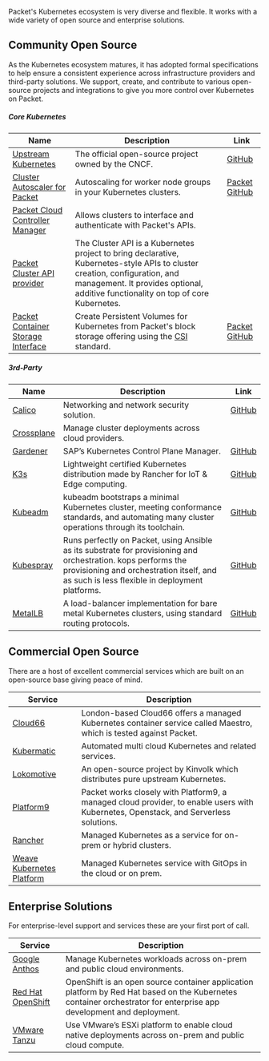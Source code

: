 <!-- <meta>
{
    "title":"Tooling",
    "slug":"tooling",
    "description":"Kubernetes Tooling",
    "author":"Alice Sowerby",
    "github":"alice-sowerby",
    "tag":["Integrations", "K8s"]
}
</meta> -->


Packet's Kubernetes ecosystem is very diverse and flexible. It works with a wide variety of open source and enterprise solutions.

Community Open Source
-----------

As the Kubernetes ecosystem matures, it has adopted formal specifications to
help ensure a consistent experience across infrastructure providers and third-party solutions. We support, create, and contribute to various open-source
projects and integrations to give you more control over Kubernetes on Packet.


##### Core Kubernetes


| **Name**                               | **Description**                                                                                                                                                                                                 | **Link**                                                                                                                                                                   |
|----------------------------------------|-----------------------------------------------------------------------------------------------------------------------------------------------------------------------------------------------------------------|----------------------------------------------------------------------------------------------------------------------------------------------------------------------------|
| [Upstream Kubernetes](https://kubernetes.io/)                | The official open-source project owned by the CNCF.                                                                                                                                                             | [GitHub](https://github.com/kubernetes/kubernetes)                                                                                                                |
| [Cluster Autoscaler for Packet](https://github.com/kubernetes/autoscaler)      | Autoscaling for worker node groups in your Kubernetes clusters.                                                                                                                                                 | [Packet GitHub](https://github.com/kubernetes/autoscaler/tree/master/cluster-autoscaler/cloudprovider/packet) |
| [Packet Cloud Controller Manager](https://github.com/packethost/packet-ccm)    | Allows clusters to interface and authenticate with Packet's APIs.                                                                                                                                               |                                         |
| [Packet Cluster API provider](https://github.com/kubernetes-sigs/cluster-api-provider-packet)        | The Cluster API is a Kubernetes project to bring declarative, Kubernetes-style APIs to cluster creation, configuration, and management. It provides optional, additive functionality on top of core Kubernetes. |                                                                                            |
| [Packet Container Storage Interface](https://github.com/kubernetes-csi) | Create Persistent Volumes for Kubernetes from Packet's block storage offering using the [CSI](https://kubernetes.io/blog/2019/01/15/container-storage-interface-ga/) standard.                                  | [Packet GitHub](https://github.com/packethost/csi-packet)    |


##### 3rd-Party 


| **Name**                            | **Description**                                                                                                                                                                                                                                                                  | **Link**                                                                                                                                 |
|-------------------------------------|----------------------------------------------------------------------------------------------------------------------------------------------------------------------------------------------------------------------------------------------------------------------------------|------------------------------------------------------------------------------------------------------------------------------------------|
| [Calico](https://docs.projectcalico.org/introduction/)                         | Networking and network security solution.                                                                                                                                                                                                                                        | [GitHub](https://github.com/projectcalico/calico)                        |
| [Crossplane](https://crossplane.io/)                      | Manage cluster deployments across cloud providers.                                                                                                                                                                                                                               |                                                                                                  |
| [Gardener](https://gardener.cloud/)                        | SAP’s Kubernetes Control Plane Manager.                                                                                                                                                                                                                                           | [GitHub](https://github.com/gardener/gardener)                                                 |
| [K3s](https://k3s.io/)                             | Lightweight certified Kubernetes distribution made by Rancher for IoT & Edge computing.                                                                                                                                                                                          | [GitHub](https://github.com/rancher/k3s)                                                               |
| [Kubeadm](https://kubernetes.io/docs/reference/setup-tools/kubeadm/kubeadm/)                         | kubeadm bootstraps a minimal Kubernetes cluster, meeting conformance standards, and automating many cluster operations through its toolchain.                                                                                                                                    | [GitHub](https://github.com/kubernetes/kubeadm) |
| [Kubespray](https://kubespray.io/)                       | Runs perfectly on Packet, using Ansible as its substrate for provisioning and orchestration. kops performs the provisioning and orchestration itself, and as such is less flexible in deployment platforms.                                                                      | [GitHub](https://github.com/kubernetes-sigs/kubespray)                                      |
| [MetalLB](https://metallb.universe.tf/)                            | A load-balancer implementation for bare metal Kubernetes clusters, using standard routing protocols.                                                                                                            | [GitHub](https://github.com/metallb/metallb)                                                                       |

Commercial Open Source
---------

There are a host of excellent commercial services which are built on an
open-source base giving peace of mind.

| **Service**                                                                                  | **Description**                                                                                                                      |
|----------------------------------------------------------------------------------------------|--------------------------------------------------------------------------------------------------------------------------------------|
| [Cloud66](https://www.cloud66.com/)                                                          | London-based Cloud66 offers a managed Kubernetes container service called Maestro, which is tested against Packet.                   |
| [Kubermatic](https://www.kubermatic.com/company/about-us/)                                   | Automated multi cloud Kubernetes and related services.                                                                               |
| [Lokomotive](https://kinvolk.io/lokomotive-kubernetes/)                      | An open-source project by Kinvolk which distributes pure upstream Kubernetes.                                                                                                                                                                                                   
| [Platform9](https://platform9.com/)                                                          | Packet works closely with Platform9, a managed cloud provider, to enable users with Kubernetes, Openstack, and Serverless solutions. |
| [Rancher](https://rancher.com/)                                                              | Managed Kubernetes as a service for on-prem or hybrid clusters.                                                                      |
| [Weave Kubernetes Platform](https://www.weave.works/product/enterprise-kubernetes-platform/) | Managed Kubernetes service with GitOps in the cloud or on prem.                                                                      |

Enterprise Solutions
----------

For enterprise-level support and services these are your first port of call.

| **Service**                                       | **Description**                                                                                                                                                     |
|---------------------------------------------------|---------------------------------------------------------------------------------------------------------------------------------------------------------------------|
| [Google Anthos](https://cloud.google.com/anthos/) | Manage Kubernetes workloads across on-prem and public cloud environments.                                                                                           |
| [Red Hat OpenShift](https://www.openshift.com/)    | OpenShift is an open source container application platform by Red Hat based on the Kubernetes container orchestrator for enterprise app development and deployment. |
| [VMware Tanzu](https://tanzu.vmware.com/tanzu)  | Use VMware’s ESXi platform to enable cloud native deployments across on-prem and public cloud compute.                                                              |

